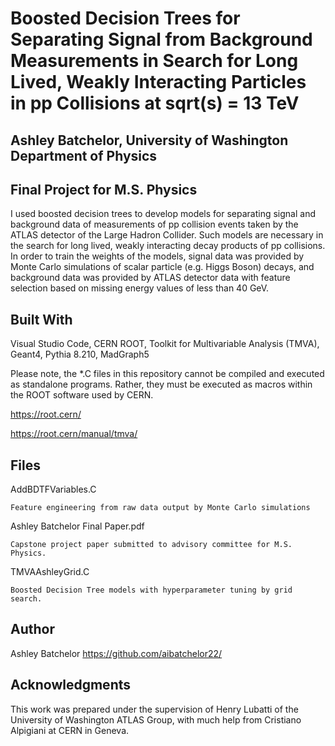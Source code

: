 # Boosted Decision Trees for Separating Signal from Background Measurements in Search for Long Lived, Weakly Interacting Particles in pp Collisions at sqrt(s) = 13 TeV 
## Ashley Batchelor, University of Washington Department of Physics 
## Final Project for M.S. Physics


I used boosted decision trees to develop models for separating signal and background data of measurements of pp collision events taken by the ATLAS detector of the Large Hadron Collider. Such models are necessary in the search for long lived, weakly interacting decay products of pp collisions. In order to train the weights of the models, signal data was provided by Monte Carlo simulations of scalar particle (e.g. Higgs Boson) decays, and background data was provided by ATLAS detector data with feature selection based on missing energy values of less than 40 GeV. 



## Built With

Visual Studio Code, CERN ROOT, Toolkit for Multivariable Analysis (TMVA), Geant4, Pythia 8.210, MadGraph5

Please note, the *.C files in this repository cannot be compiled and executed as standalone programs.  Rather, they must be executed as macros within the ROOT software used by CERN.

https://root.cern/

https://root.cern/manual/tmva/


## Files

AddBDTFVariables.C

	Feature engineering from raw data output by Monte Carlo simulations

Ashley Batchelor Final Paper.pdf 

	Capstone project paper submitted to advisory committee for M.S. Physics.

TMVAAshleyGrid.C

	Boosted Decision Tree models with hyperparameter tuning by grid search.


## Author

Ashley Batchelor
https://github.com/aibatchelor22/


## Acknowledgments

This work was prepared under the supervision of Henry Lubatti of the University of Washington ATLAS Group, with much help from Cristiano Alpigiani at CERN in Geneva. 
